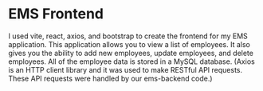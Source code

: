 # EMS Frontend 
I used vite, react, axios, and bootstrap to create the frontend for my EMS application.
This application allows you to view a list of employees. It also gives you the ability to add new employees, update employees, and delete employees.
All of the employee data is stored in a MySQL database.
(Axios is an HTTP client library and it was used to make RESTful API requests. These API requests were handled by our ems-backend code.)

